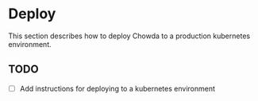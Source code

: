 # Deploy

This section describes how to deploy Chowda to a production kubernetes environment.

## TODO

- [ ] Add instructions for deploying to a kubernetes environment
